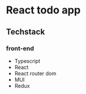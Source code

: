 # React todo app 
## Techstack 
### front-end
- Typescript
- React
- React router dom
- MUI
- Redux

